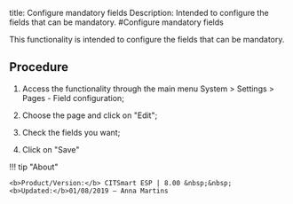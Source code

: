 title: Configure mandatory fields
Description: Intended to configure the fields that can be mandatory.
#Configure mandatory fields


This functionality is intended to configure the fields that can be mandatory.

Procedure
-------------

1.  Access the functionality through the main menu System \> Settings \> Pages -
    Field configuration;

2.  Choose the page and click on "Edit";

3.  Check the fields you want;

4.  Click on "Save"


!!! tip "About"

    <b>Product/Version:</b> CITSmart ESP | 8.00 &nbsp;&nbsp;
    <b>Updated:</b>01/08/2019 – Anna Martins
